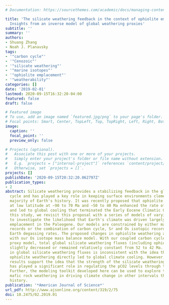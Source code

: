 ```yaml
---
# Documentation: https://sourcethemes.com/academic/docs/managing-content/

title: 'The silicate weathering feedback in the context of ophiolite emplacement:
  Insights from an inverse model of global weathering proxies'
subtitle: ''
summary: ''
authors:
- Shuang Zhang
- Noah J. Planavsky
tags:
- '"carbon cycle"'
- '"Cenozoic"'
- '"silicate weathering"'
- '"marine isotopes"'
- '"ophiolite emplacement"'
- '"weatherability"'
categories: []
date: '2019-02-01'
lastmod: 2020-09-15T16:32:20-04:00
featured: false
draft: false

# Featured image
# To use, add an image named `featured.jpg/png` to your page's folder.
# Focal points: Smart, Center, TopLeft, Top, TopRight, Left, Right, BottomLeft, Bottom, BottomRight.
image:
  caption: ''
  focal_point: ''
  preview_only: false

# Projects (optional).
#   Associate this post with one or more of your projects.
#   Simply enter your project's folder or file name without extension.
#   E.g. `projects = ["internal-project"]` references `content/project/deep-learning/index.md`.
#   Otherwise, set `projects = []`.
projects: []
publishDate: '2020-09-15T20:32:20.062797Z'
publication_types:
- 2
abstract: Silicate weathering provides a stabilizing feedback in the global carbon
  cycle and has played a key role in keeping surface environments clement for the
  majority of Earth's history. It was recently proposed that ophiolite emplacement
  at low latitude at ∼90 to 70 Ma and ∼50 to 40 Ma enhanced the rate of silicate weathering
  and led to global cooling that terminated the Early Eocene Climatic Optimum. In
  this study, we revisit this proposal with a series of models of varying complexities
  to investigate the likelihood that Earth's climate was driven largely by ophiolite
  emplacement in the Paleogene. Our models are constrained by either marine Os isotopic
  records or the combination of carbon cycle, Sr and Os isotopic records, and solid
  Earth degassing rates. The proposed changes in ophiolite weathering are inconsistent
  with our Os isotope mass balance model. With our coupled carbon cycle and weathering
  proxy model, total global silicate weathering fluxes (including ophiolite weathering)
  slightly decreased or remained relatively constant from 52 to 42 Ma. This constancy
  in global silicate weathering fluxes is inconsistent with the idea that enhanced
  ophiolite weathering directly led to global climate cooling. However, our model
  results support the idea that the strength of the silicate weathering feedback (weatherability)
  has played a significant role in regulating the pCO2 levels through the Cenozoic.
  Further, the modeling toolkit developed here can be used to explore the role of
  mafic rock weathering in driving climate change in other intervals through Earth's
  history.
publication: '*American Journal of Science*'
url_pdf: http://www.ajsonline.org/content/319/2/75
doi: 10.2475/02.2019.01
---
```

